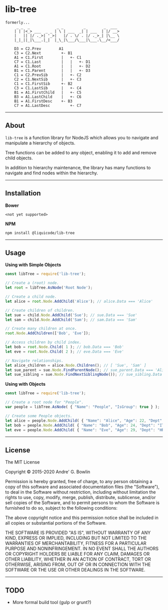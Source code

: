 
# lib-tree

```
formerly...
	 _ _  _            _ _         _        _  ___ 
	| | |<_> ___  _ _ | \ | ___  _| | ___  | |/ __>
	|   || |/ ._>| '_>|   |/ . \/ . |/ ._>_| |\__ \
	|_|_||_|\___.|_|  |_\_|\___/\___|\___.\__/<___/
```                                             

```
	D3 = C2.Prev        A1
	C3 = C2.Next         +- B1
	A1 = C1.First        |   +- C1
	C7 = C1.Last         |   |   +- D1
	A1 = C1.Root         |   |   +- D2
	B1 = C1.Parent       |   |   +- D3
	C1 = C2.PrevSib      |   +- C2
	C2 = C1.NextSib      |   +- C3
	C1 = C1.FirstSib     +- B2
	C3 = C1.LastSib      |   +- C4
	B1 = A1.FirstChild   |   +- C5
	B3 = A1.LastChild    |   +- C6
	B1 = A1.FirstDesc    +- B3
	C7 = A1.LastDesc         +- C7
```

---------------------------------------------------------------------

## About

`lib-tree` is a function library for NodeJS which allows you to
navigate and manipulate a hierarchy of objects.

Tree functions can be added to any object, enabling it to add and
remove child objects.

In addition to hierarchy maintenance, the library has many functions
to navigate and find nodes within the hierarchy.

---------------------------------------------------------------------

## Installation

**Bower**

	<not yet supported>

**NPM**

	npm install @liquicode/lib-tree

---------------------------------------------------------------------

## Usage

**Using with Simple Objects**
```js
const libTree = require('lib-tree');

// Create a (root) node.
let root = libTree.AsNode('Root Node');

// Create a child node.
let alice = root.Node.AddChild('Alice'); // alice.Data === 'Alice'

// Create children of children.
let sue = child.Node.AddChild('Sue'); // sue.Data === 'Sue'
let sam = child.Node.AddChild('Sam'); // sam.Data === 'Sam'

// Create many children at once.
root.Node.AddChildren(['Bob', 'Eve']);

// Access children by child index.
let bob = root.Node.Child( 1 ); // bob.Data === 'Bob'
let eve = root.Node.Child( 2 ); // eve.Data === 'Eve'

// Navigate relationships.
let alice_children = alice.Node.Children(); // [ 'Sue', 'Sam' ]
let sue_parent = sue.Node.FindParentNode(); // sue_parent.Data === 'Alice'
let sue_sibling = sue.Node.FindNextSiblingNode()); // sue_sibling.Data === 'Sam'
```

**Using with Objects**
```js
const libTree = require('lib-tree');

// Create a root node for "People".
var people = libTree.AsNode( { "Name": "People", "IsGroup": true } );

// Create some People objects.
let alice = people.Node.AddChild( { "Name": "Alice", "Age": 22, "Dept": "IT" } );
let bob = people.Node.AddChild( { "Name": "Bob", "Age": 24, "Dept": "IT" } );
let eve = people.Node.AddChild( { "Name": "Eve", "Age": 29, "Dept": "HR" } );
```


---------------------------------------------------------------------

## License

The MIT License

Copyright © 2015-2020 Andre' G. Bowlin

Permission is hereby granted, free of charge, to any person obtaining a copy
of this software and associated documentation files (the "Software"), to deal
in the Software without restriction, including without limitation the rights
to use, copy, modify, merge, publish, distribute, sublicense, and/or sell
copies of the Software, and to permit persons to whom the Software is
furnished to do so, subject to the following conditions:

The above copyright notice and this permission notice shall be included in
all copies or substantial portions of the Software.

THE SOFTWARE IS PROVIDED "AS IS", WITHOUT WARRANTY OF ANY KIND, EXPRESS OR
IMPLIED, INCLUDING BUT NOT LIMITED TO THE WARRANTIES OF MERCHANTABILITY,
FITNESS FOR A PARTICULAR PURPOSE AND NONINFRINGEMENT. IN NO EVENT SHALL THE
AUTHORS OR COPYRIGHT HOLDERS BE LIABLE FOR ANY CLAIM, DAMAGES OR OTHER
LIABILITY, WHETHER IN AN ACTION OF CONTRACT, TORT OR OTHERWISE, ARISING FROM,
OUT OF OR IN CONNECTION WITH THE SOFTWARE OR THE USE OR OTHER DEALINGS IN
THE SOFTWARE.

---------------------------------------------------------------------

## TODO

- More formal build tool (gulp or grunt?)
